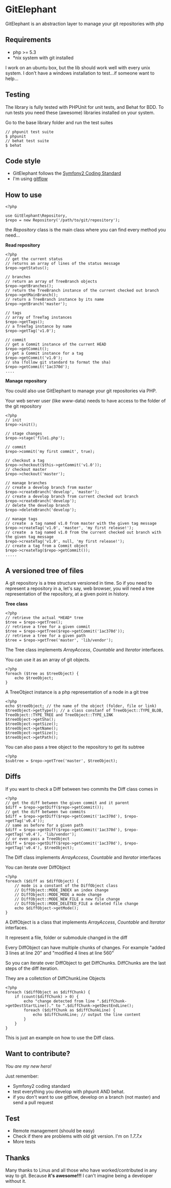 GitElephant
===========

GitElephant is an abstraction layer to manage your git repositories with php

Requirements
------------

- php >= 5.3
- *nix system with git installed

I work on an ubuntu box, but the lib should work well with every unix system. I don't have a windows installation to test...if someone want to help...

Testing
-------

The library is fully tested with PHPUnit for unit tests, and Behat for BDD. To run tests you need these (awesome) libraries installed on your system.

Go to the base library folder and run the test suites

    // phpunit test suite
    $ phpunit
    // behat test suite
    $ behat

Code style
----------

* GitElephant follows the [Symfony2 Coding Standard](https://github.com/opensky/Symfony2-coding-standard)
* I'm using [gitflow](https://github.com/nvie/gitflow)

How to use
----------
    <?php

    use GitElephant\Repository,
    $repo = new Repository('/path/to/git/repository');

the *Repository* class is the main class where you can find every method you need...

 **Read repository**

    <?php
    // get the current status
    // returns an array of lines of the status message
    $repo->getStatus();

    // branches
    // return an array of TreeBranch objects
    $repo->getBranches();
    // return the TreeBranch instance of the current checked out branch
    $repo->getMainBranch();
    // return a TreeBranch instance by its name
    $repo->getBranch('master');

    // tags
    // array of TreeTag instances
    $repo->getTags();
    // a TreeTag instance by name
    $repo->getTag('v1.0');

    // commit
    // get a Commit instance of the current HEAD
    $repo->getCommit();
    // get a Commit instance for a tag
    $repo->getCommit('v1.0');
    // sha (follow git standard to format the sha)
    $repo->getCommit('1ac370d');
    ....

**Manage repository**

You could also use GitElephant to manage your git repositories via PHP.

Your web server user (like www-data) needs to have access to the folder of the git repository

    <?php
    // init
    $repo->init();

    // stage changes
    $repo->stage('file1.php');

    // commit
    $repo->commit('my first commit', true);

    // checkout a tag
    $repo->checkout($this->getCommit('v1.0'));
    // checkout master
    $repo->checkout('master');

    // manage branches
    // create a develop branch from master
    $repo->createBranch('develop', 'master');
    // create a develop branch from current checked out branch
    $repo->createBranch('develop');
    // delete the develop branch
    $repo->deleteBranch('develop');

    // manage tags
    // create  a tag named v1.0 from master with the given tag message
    $repo->createTag('v1.0', 'master', 'my first release!');
    // create  a tag named v1.0 from the current checked out branch with the given tag message
    $repo->createTag('v1.0', null, 'my first release!');
    // create a tag from a Commit object
    $repo->createTag($repo->getCommit());
    .....

A versioned tree of files
-------------------------

A git repository is a tree structure versioned in time. So if you need to represent a repository in a, let's say, web browser, you will need
a tree representation of the repository, at a given point in history.

**Tree class**

    <?php
    // retrieve the actual *HEAD* tree
    $tree = $repo->getTree();
    // retrieve a tree for a given commit
    $tree = $repo->getTree($repo->getCommit('1ac370d'));
    // retrieve a tree for a given path
    $tree = $repo->getTree('master', 'lib/vendor');

The Tree class implements *ArrayAccess*, *Countable* and *Iterator* interfaces.

You can use it as an array of git objects.

    <?php
    foreach ($tree as $treeObject) {
        echo $treeObject;
    }

A TreeObject instance is a php representation of a node in a git tree

    <?php
    echo $treeObject; // the name of the object (folder, file or link)
    $treeObject->getType(); // a class constanf of TreeObject::TYPE_BLOB, TreeObject::TYPE_TREE and TreeObject::TYPE_LINK
    $treeObject->getSha();
    $treeObject->getSize();
    $treeObject->getName();
    $treeObject->getSize();
    $treeObject->getPath();

You can also pass a tree object to the repository to get its subtree

    <?php
    $subtree = $repo->getTree('master', $treeObject);

Diffs
-----

If you want to check a Diff between two commits the Diff class comes in

    <?php
    // get the diff between the given commit and it parent
    $diff = $repo->getDiff($repo->getCommit());
    // get the diff between two commits
    $diff = $repo->getDiff($repo->getCommit('1ac370d'), $repo->getTag('v0.4'));
    // same as before for a given path
    $diff = $repo->getDiff($repo->getCommit('1ac370d'), $repo->getTag('v0.4'), 'lib/vendor');
    // or even pass a TreeObject
    $diff = $repo->getDiff($repo->getCommit('1ac370d'), $repo->getTag('v0.4'), $treeObject);

The Diff class implements *ArrayAccess*, *Countable* and *Iterator* interfaces

You can iterate over DiffObject

    <?php
    foreach ($diff as $diffObject) {
        // mode is a constant of the DiffObject class
        // DiffObject::MODE_INDEX an index change
        // DiffObject::MODE_MODE a mode change
        // DiffObject::MODE_NEW_FILE a new file change
        // DiffObject::MODE_DELETED_FILE a deleted file change
        echo $diffObject->getMode();
    }

A DiffObject is a class that implements *ArrayAccess*, *Countable* and *Iterator* interfaces.

It represent a file, folder or submodule changed in the diff

Every DiffObject can have multiple chunks of changes. For example "added 3 lines at line 20" and "modified 4 lines at line 560"

So you can iterate over DiffObject to get DiffChunks. DiffChunks are the last steps of the diff iteration.

They are a colletction of DiffChunkLine Objects

    <?php
    foreach ($diffObject as $diffChunk) {
        if (count($diffChunk) > 0) {
            echo "change detected from line ".$diffChunk->getDestStartLine()." to ".$diffChunk->getDestEndLine();
            foreach ($diffChunk as $diffChunkLine) {
                echo $diffChunkLine; // output the line content
            }
        }
    }

This is just an example on how to use the Diff class.

Want to contribute?
-------------------

*You are my new hero!*

Just remember:

* Symfony2 coding standard
* test everything you develop with phpunit AND behat.
* if you don't want to use gitflow, develop on a branch (not master) and send a pull request


Test
----

* Remote management (should be easy)
* Check if there are problems with old git version. I'm on *1.7.7.x*
* More tests

Thanks
------

Many thanks to Linus and all those who have worked/contributed in any way to git.
Because **it's awesome!!!** I can't imagine being a developer without it.
